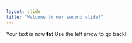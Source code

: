```yaml
---
layout: slide
title: "Welcome to our second slide!"
---
```

Your text is now **fat**
Use the left arrow to go back!

